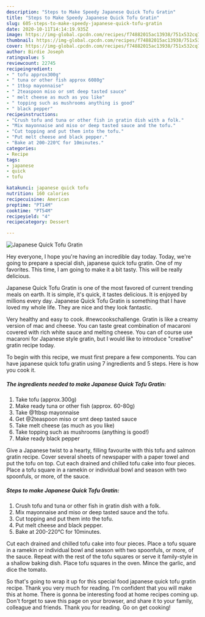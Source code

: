 ```yaml
---
description: "Steps to Make Speedy Japanese Quick Tofu Gratin"
title: "Steps to Make Speedy Japanese Quick Tofu Gratin"
slug: 605-steps-to-make-speedy-japanese-quick-tofu-gratin
date: 2020-10-11T14:14:19.935Z
image: https://img-global.cpcdn.com/recipes/f74882015ac13938/751x532cq70/japanese-quick-tofu-gratin-recipe-main-photo.jpg
thumbnail: https://img-global.cpcdn.com/recipes/f74882015ac13938/751x532cq70/japanese-quick-tofu-gratin-recipe-main-photo.jpg
cover: https://img-global.cpcdn.com/recipes/f74882015ac13938/751x532cq70/japanese-quick-tofu-gratin-recipe-main-photo.jpg
author: Birdie Joseph
ratingvalue: 5
reviewcount: 22745
recipeingredient:
- " tofu approx300g"
- " tuna or other fish approx 6080g"
- " 1tbsp mayonnaise"
- " 2teaspoon miso or smt deep tasted sauce"
- " melt cheese as much as you like"
- " topping such as mushrooms anything is good"
- " black pepper"
recipeinstructions:
- "Crush tofu and tuna or other fish in gratin dish with a folk."
- "Mix mayonnaise and miso or deep tasted sauce and the tofu."
- "Cut topping and put them into the tofu."
- "Put melt cheese and black pepper."
- "Bake at 200-220℃ for 10minutes."
categories:
- Recipe
tags:
- japanese
- quick
- tofu

katakunci: japanese quick tofu 
nutrition: 160 calories
recipecuisine: American
preptime: "PT14M"
cooktime: "PT54M"
recipeyield: "4"
recipecategory: Dessert

---
```



![Japanese Quick Tofu Gratin](https://img-global.cpcdn.com/recipes/f74882015ac13938/751x532cq70/japanese-quick-tofu-gratin-recipe-main-photo.jpg)

Hey everyone, I hope you're having an incredible day today. Today, we're going to prepare a special dish, japanese quick tofu gratin. One of my favorites. This time, I am going to make it a bit tasty. This will be really delicious.

Japanese Quick Tofu Gratin is one of the most favored of current trending meals on earth. It is simple, it's quick, it tastes delicious. It is enjoyed by millions every day. Japanese Quick Tofu Gratin is something that I have loved my whole life. They are nice and they look fantastic.

Very healthy and easy to cook. #newcookschallenge. Gratin is like a creamy version of mac and cheese. You can taste great combination of macaroni covered with rich white sauce and melting cheese. You can of course use macaroni for Japanese style gratin, but I would like to introduce &#34;creative&#34; gratin recipe today.


To begin with this recipe, we must first prepare a few components. You can have japanese quick tofu gratin using 7 ingredients and 5 steps. Here is how you cook it.

<!--inarticleads1-->

##### The ingredients needed to make Japanese Quick Tofu Gratin:

1. Take  tofu (approx.300g)
1. Make ready  tuna or other fish (approx. 60-80g)
1. Take  @1tbsp mayonnaise
1. Get  @2teaspoon miso or smt deep tasted sauce
1. Take  melt cheese (as much as you like)
1. Take  topping such as mushrooms (anything is good!)
1. Make ready  black pepper


Give a Japanese twist to a hearty, filling favourite with this tofu and salmon gratin recipe. Cover several sheets of newspaper with a paper towel and put the tofu on top. Cut each drained and chilled tofu cake into four pieces. Place a tofu square in a ramekin or individual bowl and season with two spoonfuls, or more, of the sauce. 

<!--inarticleads2-->

##### Steps to make Japanese Quick Tofu Gratin:

1. Crush tofu and tuna or other fish in gratin dish with a folk.
1. Mix mayonnaise and miso or deep tasted sauce and the tofu.
1. Cut topping and put them into the tofu.
1. Put melt cheese and black pepper.
1. Bake at 200-220℃ for 10minutes.


Cut each drained and chilled tofu cake into four pieces. Place a tofu square in a ramekin or individual bowl and season with two spoonfuls, or more, of the sauce. Repeat with the rest of the tofu squares or serve it family-style in a shallow baking dish. Place tofu squares in the oven. Mince the garlic, and dice the tomato. 

So that's going to wrap it up for this special food japanese quick tofu gratin recipe. Thank you very much for reading. I'm confident that you will make this at home. There is gonna be interesting food at home recipes coming up. Don't forget to save this page on your browser, and share it to your family, colleague and friends. Thank you for reading. Go on get cooking!
